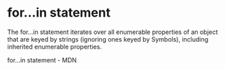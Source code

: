 # for...in statement

The for...in statement iterates over all enumerable properties of an object that are keyed by strings (ignoring ones keyed by Symbols), including inherited enumerable properties.

<BadgeLink colorScheme='yellow' badgeText='Read' href='https://developer.mozilla.org/en-US/docs/Web/JavaScript/Reference/Statements/for...in'>for...in statement - MDN</BadgeLink>
